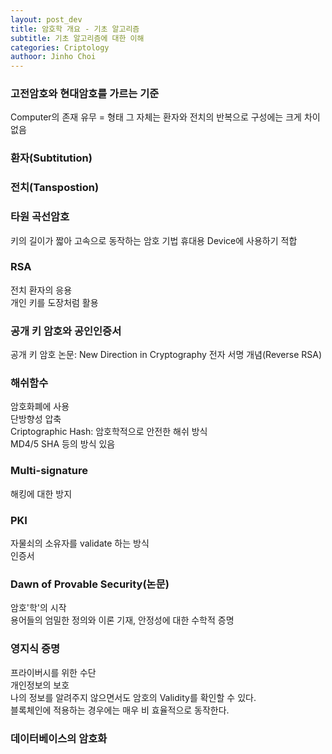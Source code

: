 ```yaml
---
layout: post_dev
title: 암호학 개요 - 기초 알고리즘
subtitle: 기초 알고리즘에 대한 이해
categories: Criptology
authoor: Jinho Choi
---
```


### 고전암호와 현대암호를 가르는 기준
Computer의 존재 유무
= 형태 그 자체는 환자와 전치의 반복으로 구성에는 크게 차이 없음

### 환자(Subtitution)

### 전치(Tanspostion)

### 타원 곡선암호
키의 길이가 짧아 고속으로 동작하는 암호 기법
휴대용 Device에 사용하기 적합

### RSA
전치 환자의 응용  
개인 키를 도장처럼 활용

### 공개 키 암호와 공인인증서
공개 키 암호 논문: New Direction in Cryptography
전자 서명 개념(Reverse RSA)

### 해쉬함수
암호화폐에 사용  
단방향성 압축  
Criptographic Hash: 암호학적으로 안전한 해쉬 방식  
MD4/5  SHA 등의 방식 있음

### Multi-signature
해킹에 대한 방지

### PKI
자물쇠의 소유자를 validate 하는 방식  
인증서  

### Dawn of Provable Security(논문)
암호'학'의 시작  
용어들의 엄밀한 정의와 이론 기재, 안정성에 대한 수학적 증명

### 영지식 증명
프라이버시를 위한 수단  
개인정보의 보호  
나의 정보를 알려주지 않으면서도 암호의 Validity를 확인할 수 있다.  
블록체인에 적용하는 경우에는 매우 비 효율적으로 동작한다.

### 데이터베이스의 암호화